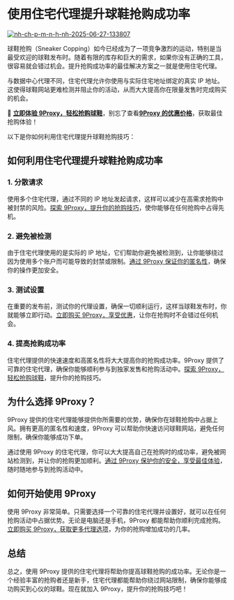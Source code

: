 # 使用住宅代理提升球鞋抢购成功率

<a href='https://postimg.cc/bD1ZS92v' target='_blank'><img src='https://i.postimg.cc/50RLGP48/nh-ch-p-m-n-h-nh-2025-06-27-133807.png' border='0' alt='nh-ch-p-m-n-h-nh-2025-06-27-133807'/></a>

球鞋抢购（Sneaker Copping）如今已经成为了一项竞争激烈的运动，特别是当最受欢迎的球鞋发布时。随着有限的库存和巨大的需求，如果你没有正确的工具，很容易就会错过机会。提升抢购成功率的最佳解决方案之一就是使用住宅代理。

与数据中心代理不同，住宅代理允许你使用与实际住宅地址绑定的真实 IP 地址。这使得球鞋网站更难检测并阻止你的活动，从而大大提高你在限量发售时完成购买的机会。

🌱 [**立即体验 9Proxy，轻松抢购球鞋**](https://the9proxy.short.gy/github-homepage-lucas888)，别忘了查看[**9Proxy 的优惠价格**](https://the9proxy.short.gy/github-pricing-lucas888)，获取最佳抢购体验！

以下是你如何利用住宅代理提升球鞋抢购技巧：

## 如何利用住宅代理提升球鞋抢购成功率

### 1. 分散请求
使用多个住宅代理，通过不同的 IP 地址发起请求，这样可以减少在高需求抢购中被封禁的风险。[探索 9Proxy，提升你的抢购技巧](https://the9proxy.short.gy/github-homepage-lucas888)，使你能够在任何抢购中占得先机。

### 2. 避免被检测
由于住宅代理使用的是实际的 IP 地址，它们帮助你避免被检测到，让你能够绕过因为使用多个账户而可能导致的封禁或限制。[通过 9Proxy 保证你的匿名性](https://the9proxy.short.gy/github-homepage-lucas888)，确保你的操作更加安全。

### 3. 测试设置
在重要的发布前，测试你的代理设置，确保一切顺利运行，这样当球鞋发布时，你就能够立即行动。[立即购买 9Proxy，享受优惠](https://the9proxy.short.gy/github-pricing-lucas888)，让你在抢购时不会错过任何机会。

### 4. 提高抢购成功率
住宅代理提供的快速速度和高匿名性将大大提高你的抢购成功率。9Proxy 提供了可靠的住宅代理，确保你能够顺利参与到独家发售和抢购活动中。[探索 9Proxy，轻松抢购球鞋](https://the9proxy.short.gy/github-homepage-lucas888)，提升你的抢购技巧。

## 为什么选择 9Proxy？

9Proxy 提供的住宅代理能够提供你所需要的优势，确保你在球鞋抢购中占据上风。拥有更高的匿名性和速度，9Proxy 可以帮助你快速访问球鞋网站，避免任何限制，确保你能够成功下单。

通过使用 9Proxy 的住宅代理，你可以大大提高自己在抢购时的成功率，避免被网站检测到，并让你的抢购更加顺利。[通过 9Proxy 保护你的安全，享受最佳体验](https://the9proxy.short.gy/github-homepage-lucas888)，随时随地参与到抢购活动中。

## 如何开始使用 9Proxy

使用 9Proxy 非常简单。只需要选择一个可靠的住宅代理并设置好，就可以在任何抢购活动中占据优势。无论是电脑还是手机，9Proxy 都能帮助你顺利完成抢购。[立即购买 9Proxy，获取更多代理选项](https://the9proxy.short.gy/github-pricing-lucas888)，为你的抢购增加成功的几率。

## 总结

总之，使用 9Proxy 提供的住宅代理将帮助你提高球鞋抢购的成功率。无论你是一个经验丰富的抢购者还是新手，住宅代理都能帮助你绕过网站限制，确保你能够成功购买到心仪的球鞋。现在就加入 9Proxy，提升你的抢购技巧吧！


